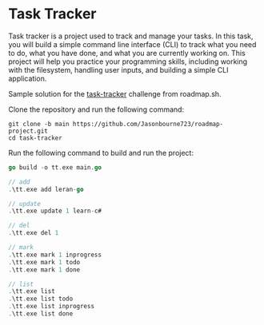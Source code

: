 # Task Tracker

Task tracker is a project used to track and manage your tasks. In this task, you will build a simple command line interface (CLI) to track what you need to do, what you have done, and what you are currently working on. This project will help you practice your programming skills, including working with the filesystem, handling user inputs, and building a simple CLI application.


Sample solution for the [task-tracker](https://roadmap.sh/projects/task-tracker) challenge from roadmap.sh.

Clone the repository and run the following command:

```
git clone -b main https://github.com/Jasonbourne723/roadmap-project.git
cd task-tracker
```

Run the following command to build and run the project:
```go
go build -o tt.exe main.go

// add 
.\tt.exe add leran-go

// update
.\tt.exe update 1 learn-c#

// del
.\tt.exe del 1

// mark
.\tt.exe mark 1 inprogress
.\tt.exe mark 1 todo
.\tt.exe mark 1 done

// list
.\tt.exe list
.\tt.exe list todo
.\tt.exe list inprogress
.\tt.exe list done

```